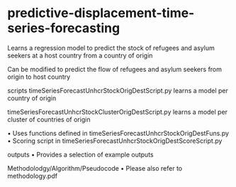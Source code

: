 # predictive-displacement-time-series-forecasting
Learns a regression model to predict the stock of refugees and asylum seekers at a host country from a country of origin

Can be modified to predict the flow of refugees and asylum seekers from origin to host country

scripts
timeSeriesForecastUnhcrStockOrigDestScript.py learns a model per country of origin

timeSeriesForecastUnhcrStockClusterOrigDestScript.py learns a model per cluster of countries of origin

•	Uses functions defined in timeSeriesForecastUnhcrStockOrigDestFuns.py
•	Scoring script in timeSeriesForecastUnhcrStockOrigDestScoreScript.py

outputs
•	Provides a selection of example outputs

Methodolodgy/Algorithm/Pseudocode
•	Please also refer to methodology.pdf
